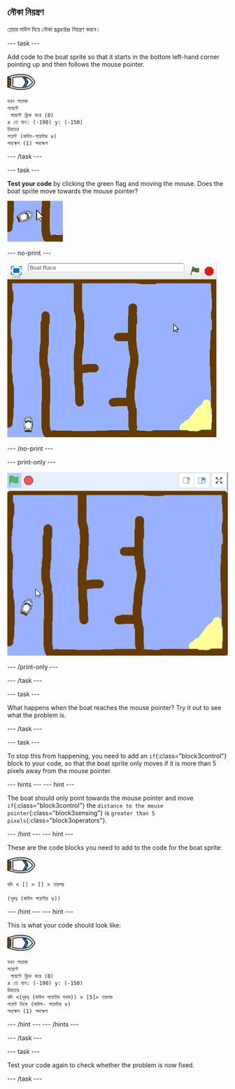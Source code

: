 ## নৌকা নিয়ন্ত্রণ

প্লেয়ার মাউস দিয়ে নৌকা sprite নিয়ন্ত্রণ করবে।

\--- task \---

Add code to the boat sprite so that it starts in the bottom left-hand corner pointing up and then follows the mouse pointer.

![boat-sprite](images/boat_resize.png)

```blocks3
যখন পতাকা
পয়েন্টে 
 পয়েন্টে ক্লিক করে (0)
x তে যান: (-190) y: (-150)
চিরতরে
পয়েন্ট (মাউস-পয়েন্টার v)
পদক্ষেপ (1) পদক্ষেপ
```

\--- /task \---

\--- task \---

**Test your code** by clicking the green flag and moving the mouse. Does the boat sprite move towards the mouse pointer?

![screenshot](images/boat-mouse.png)

\--- no-print \---

![screenshot](images/boat-pointer-test-anim.gif)

\--- /no-print \---

\--- print-only \---

![screenshot](images/boat-pointer-test-anim.png)

\--- /print-only \---

\--- /task \---

\--- task \---

What happens when the boat reaches the mouse pointer? Try it out to see what the problem is.

\--- /task \---

\--- task \---

To stop this from happening, you need to add an `if`{:class="block3control"} block to your code, so that the boat sprite only moves if it is more than 5 pixels away from the mouse pointer.

\--- hints \--- \--- hint \---

The boat should only point towards the mouse pointer and move `if`{:class="block3control"} the `distance to the mouse pointer`{:class="block3sensing"} is `greater than 5 pixels`{:class="block3operators"}.

\--- /hint \--- \--- hint \---

These are the code blocks you need to add to the code for the boat sprite:

![boat-sprite](images/boat_resize.png)

```blocks3
যদি < [] > [] > তারপর

(দূরত্ব (মাউস পয়েন্টার v))
```

\--- /hint \--- \--- hint \---

This is what your code should look like:

![boat-sprite](images/boat_resize.png)

```blocks3
যখন পতাকা
পয়েন্টে 
 পয়েন্টে ক্লিক করে (0)
x তে যান: (-190) y: (-150)
চিরতরে
যদি <(দূরত্ব (মাউস পয়েন্টার বনাম)) > [5]> তারপর
পয়েন্ট দিকে (মাউস- পয়েন্টার v)
পদক্ষেপ (1) পদক্ষেপ
```

\--- /hint \--- \--- /hints \---

\--- /task \---

\--- task \---

Test your code again to check whether the problem is now fixed.

\--- /task \---